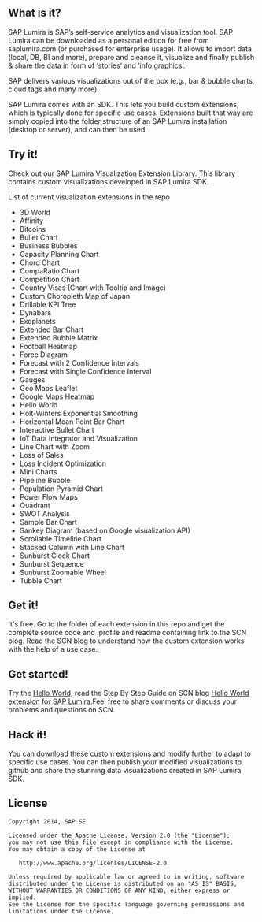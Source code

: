 What is it?
-----------

SAP
Lumira is SAP’s self-service analytics and visualization tool. SAP Lumira can
be downloaded as a personal edition for free from saplumira.com (or purchased
for enterprise usage). It allows to import data (local, DB, BI and more),
prepare and cleanse it, visualize and finally publish & share the data in
form of ‘stories’ and ‘info graphics’.

SAP delivers various visualizations out of the box (e.g., bar & bubble charts,
cloud tags and many more). 

SAP Lumira comes with an SDK. This lets you build custom extensions, which is
typically done for specific use cases. Extensions built that way are simply
copied into the folder structure of an SAP Lumira installation (desktop or
server), and can then be used.


Try it!
-----------

Check out our SAP Lumira Visualization Extension Library. This library contains custom visualizations developed in SAP Lumira SDK. 

List of current visualization extensions in the repo

* 3D World 
* Affinity
* Bitcoins
* Bullet Chart
* Business Bubbles
* Capacity Planning Chart
* Chord Chart
* CompaRatio Chart
* Competition Chart
* Country Visas (Chart with Tooltip and Image)
* Custom Choropleth Map of Japan
* Drillable KPI Tree
* Dynabars
* Exoplanets
* Extended Bar Chart
* Extended Bubble Matrix
* Football Heatmap
* Force Diagram
* Forecast with 2 Confidence Intervals
* Forecast with Single Confidence Interval
* Gauges
* Geo Maps Leaflet
* Google Maps Heatmap
* Hello World
* Holt-Winters Exponential Smoothing
* Horizontal Mean Point Bar Chart
* Interactive Bullet Chart
* IoT Data Integrator and Visualization
* Line Chart with Zoom
* Loss of Sales
* Loss Incident Optimization
* Mini Charts
* Pipeline Bubble
* Population Pyramid Chart
* Power Flow Maps
* Quadrant
* SWOT Analysis
* Sample Bar Chart
* Sankey Diagram (based on Google visualization API)
* Scrollable Timeline Chart
* Stacked Column with Line Chart
* Sunburst Clock Chart
* Sunburst Sequence
* Sunburst Zoomable Wheel
* Tubble Chart

Get it!
-----------
It's free. Go to the folder of each extension in this repo and get the complete source code and .profile
and readme containing link to the SCN blog. Read the SCN blog to understand how the
custom extension works with the help of a use case.

Get started!
-----------

Try the [Hello World](https://github.com/SAP/lumira-extension-viz/tree/master/HelloWorld), read the Step By Step Guide on SCN blog [Hello World extension for SAP Lumira.](http://scn.sap.com/community/lumira/blog/2013/12/19/hello-world-extension-for-sap-lumira)Feel
free to share comments or discuss your problems and questions on SCN.

Hack it!
-----------

You can download these custom extensions and modify further to adapt to specific use cases. You can then publish your
modified visualizations to github and share the stunning data visualizations created in SAP Lumira SDK.


License
-----------


    Copyright 2014, SAP SE

    Licensed under the Apache License, Version 2.0 (the "License");
    you may not use this file except in compliance with the License.
    You may obtain a copy of the License at

       http://www.apache.org/licenses/LICENSE-2.0

    Unless required by applicable law or agreed to in writing, software
    distributed under the License is distributed on an "AS IS" BASIS,
    WITHOUT WARRANTIES OR CONDITIONS OF ANY KIND, either express or implied.
    See the License for the specific language governing permissions and
    limitations under the License.

 [1]: https://github.com/SAP/httpaccess-dae-lumira
